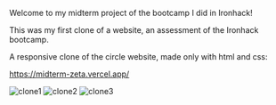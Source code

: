 Welcome to my midterm project of the bootcamp I did in Ironhack!

This was my first clone of a website, an assessment of the Ironhack bootcamp.

A responsive clone of the circle website, made only with html and css:

https://midterm-zeta.vercel.app/

![clone1](https://user-images.githubusercontent.com/116571485/212074569-59b2f3cf-fe4a-4c01-91cf-a29a1fd51368.png)
![clone2](https://user-images.githubusercontent.com/116571485/212074579-30aff9c2-ce91-4e73-a6ee-adc5ecf551e1.png)
![clone3](https://user-images.githubusercontent.com/116571485/212074582-f7527443-2b64-4dd1-98b4-3c1c017e08a9.png)
